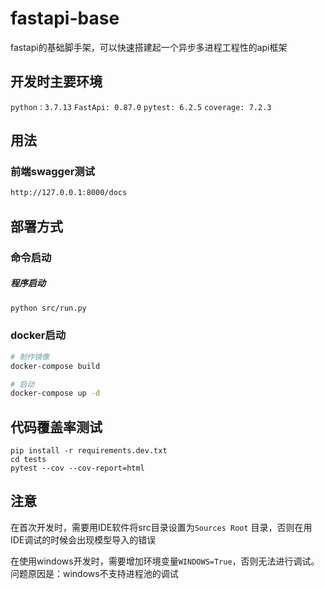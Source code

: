 # fastapi-base
fastapi的基础脚手架，可以快速搭建起一个异步多进程工程性的api框架

## 开发时主要环境
`python：3.7.13` `FastApi: 0.87.0` `pytest: 6.2.5` `coverage: 7.2.3`
## 用法
### 前端swagger测试
```bash
http://127.0.0.1:8000/docs
```
## 部署方式
### 命令启动
##### 程序启动
```bash
python src/run.py
```
### docker启动
```bash
# 制作镜像
docker-compose build

# 启动
docker-compose up -d
```

## 代码覆盖率测试
```commandline
pip install -r requirements.dev.txt
cd tests
pytest --cov --cov-report=html
```

## 注意
在首次开发时，需要用IDE软件将src目录设置为`Sources Root` 目录，否则在用IDE调试的时候会出现模型导入的错误

在使用windows开发时，需要增加环境变量`WINDOWS=True`，否则无法进行调试。问题原因是：windows不支持进程池的调试